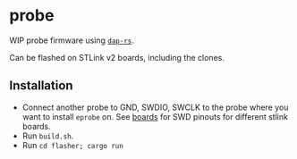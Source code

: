 # probe

WIP probe firmware using [`dap-rs`](https://github.com/korken89/dap-rs/).

Can be flashed on STLink v2 boards, including the clones.

## Installation

- Connect another probe to GND, SWDIO, SWCLK to the probe where you want to install `eprobe` on. See [boards](https://github.com/embassy-rs/eprobe/tree/main/boards) for SWD pinouts for different stlink boards.
- Run `build.sh`.
- Run `cd flasher; cargo run`
